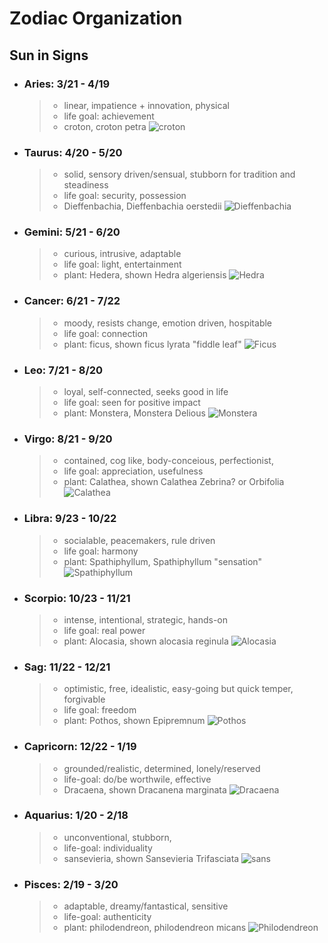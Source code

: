 # Zodiac Organization

## Sun in Signs
-  ### Aries: 3/21 - 4/19
    >- linear, impatience + innovation, physical
    >- life goal: achievement
    >- croton, croton petra
    ![croton](images/croton1.JPEG)
- ### Taurus: 4/20 - 5/20
    >- solid, sensory driven/sensual, stubborn for tradition and steadiness
    >- life goal: security, possession
    >- Dieffenbachia, Dieffenbachia oerstedii
    ![Dieffenbachia](images/dieffenbachia3.jpg)
- ### Gemini: 5/21 - 6/20
    >- curious, intrusive, adaptable
    >- life goal: light, entertainment
    >- plant: Hedera, shown Hedra algeriensis
    ![Hedra](images/hedra1.jpg)
- ### Cancer: 6/21 - 7/22
    >- moody, resists change, emotion driven, hospitable
    >- life goal: connection
    >- plant: ficus, shown ficus lyrata "fiddle leaf" 
    ![Ficus](images/ficus1.jpg)
- ### Leo: 7/21 - 8/20
    >- loyal, self-connected, seeks good in life
    >- life goal: seen for positive impact
    >- plant: Monstera, Monstera Delious
    ![Monstera](images/monstera1.jpg)
- ### Virgo: 8/21 - 9/20
    >- contained, cog like, body-conceious, perfectionist,
    >- life goal: appreciation, usefulness
    >- plant: Calathea, shown Calathea Zebrina? or Orbifolia
    ![Calathea](images/calathea2.jpg)
- ### Libra: 9/23 - 10/22
    >- socialable, peacemakers, rule driven
    >- life goal: harmony
    >- plant: Spathiphyllum, Spathiphyllum "sensation"
    ![Spathiphyllum](images/spath3.jpg)
- ### Scorpio: 10/23 - 11/21
    >- intense, intentional, strategic, hands-on
    >- life goal: real power
    >- plant: Alocasia, shown alocasia reginula
    ![Alocasia](images/alocasia2.jpg)
- ### Sag: 11/22 - 12/21
    >- optimistic, free, idealistic, easy-going but quick temper, forgivable
    >- life goal: freedom
    >- plant: Pothos, shown Epipremnum 
    ![Pothos](images/pothos.jpg)
- ### Capricorn: 12/22 - 1/19
    >- grounded/realistic, determined, lonely/reserved
    >- life-goal: do/be worthwile, effective
    >- Dracaena, shown Dracanena marginata
    ![Dracaena](images/dracaena.jpg)
- ### Aquarius: 1/20 - 2/18
    >- unconventional, stubborn, 
    >- life-goal: individuality
    >- sansevieria, shown Sansevieria Trifasciata
    ![sans](images/sans.jpg)
- ### Pisces: 2/19 - 3/20
    >- adaptable, dreamy/fantastical, sensitive 
    >- life-goal: authenticity
    >- plant: philodendreon, philodendreon micans
    ![Philodendreon](images/philo.jpg)